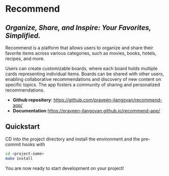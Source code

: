 # Recommend

## _Organize, Share, and Inspire: Your Favorites, Simplified._

Recommend is a platform that allows users to organize and share their favorite items across various categories, such as movies, books, hotels, recipes, and more.

Users can create customizable boards, where each board holds multiple cards representing individual items. Boards can be shared with other users, enabling collaborative recommendations and discovery of new content on specific topics. The app fosters a community of sharing and personalized recommendations.

- **Github repository**: <https://github.com/praveen-ilangovan/recommend-app/>
- **Documentation** <https://praveen-ilangovan.github.io/recommend-app/>

## Quickstart

CD into the project directory and install the environment and the pre-commit hooks with

```bash
cd <project-name>
make install
```

You are now ready to start development on your project!
